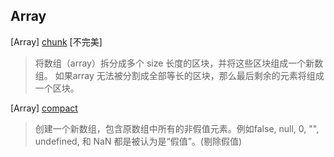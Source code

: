 ## Array

[Array] [chunk](https://github.com/ctrlfc/Jsfunction/blob/master/Array/chunk.js) [不完美]
> 将数组（array）拆分成多个 size 长度的区块，并将这些区块组成一个新数组。 如果array 无法被分割成全部等长的区块，那么最后剩余的元素将组成一个区块。

[Array] [compact](https://github.com/ctrlfc/Jsfunction/blob/master/Array/compact.js)
> 创建一个新数组，包含原数组中所有的非假值元素。例如false, null, 0, "", undefined, 和 NaN 都是被认为是“假值”。(剔除假值)